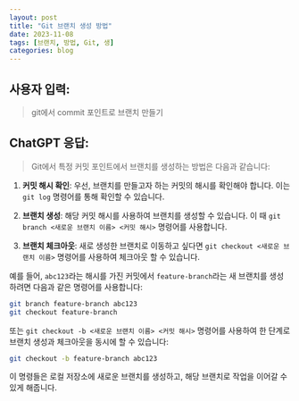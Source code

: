```yaml
---
layout: post
title: "Git 브랜치 생성 방법"
date: 2023-11-08
tags: [브랜치, 방법, Git, 생]
categories: blog
---
```


## 사용자 입력:
> git에서 commit 포인트로 브랜치 만들기

## ChatGPT 응답:
> Git에서 특정 커밋 포인트에서 브랜치를 생성하는 방법은 다음과 같습니다:

1. **커밋 해시 확인**: 우선, 브랜치를 만들고자 하는 커밋의 해시를 확인해야 합니다. 이는 `git log` 명령어를 통해 확인할 수 있습니다.

2. **브랜치 생성**: 해당 커밋 해시를 사용하여 브랜치를 생성할 수 있습니다. 이 때 `git branch <새로운 브랜치 이름> <커밋 해시>` 명령어를 사용합니다.

3. **브랜치 체크아웃**: 새로 생성한 브랜치로 이동하고 싶다면 `git checkout <새로운 브랜치 이름>` 명령어를 사용하여 체크아웃 할 수 있습니다.

예를 들어, `abc123`라는 해시를 가진 커밋에서 `feature-branch`라는 새 브랜치를 생성하려면 다음과 같은 명령어를 사용합니다:

```sh
git branch feature-branch abc123
git checkout feature-branch
```

또는 `git checkout -b <새로운 브랜치 이름> <커밋 해시>` 명령어를 사용하여 한 단계로 브랜치 생성과 체크아웃을 동시에 할 수 있습니다:

```sh
git checkout -b feature-branch abc123
```

이 명령들은 로컬 저장소에 새로운 브랜치를 생성하고, 해당 브랜치로 작업을 이어갈 수 있게 해줍니다.

